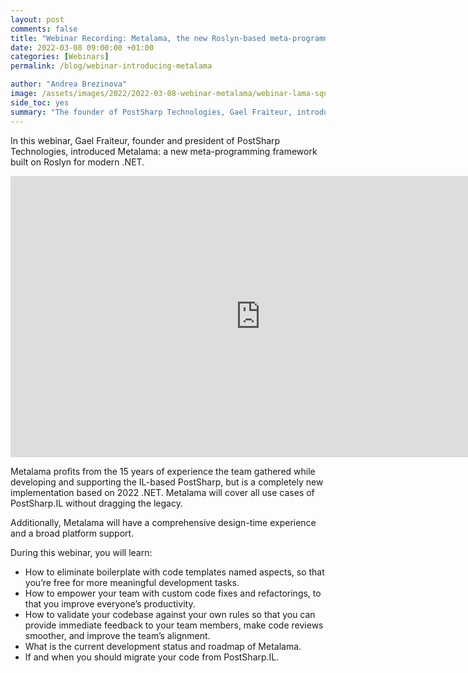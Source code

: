 ```yaml
---
layout: post 
comments: false
title: "Webinar Recording: Metalama, the new Roslyn-based meta-programming framework from PostSharp"
date: 2022-03-08 09:00:00 +01:00
categories: [Webinars]
permalink: /blog/webinar-introducing-metalama

author: "Andrea Brezinova"
image: /assets/images/2022/2022-03-08-webinar-metalama/webinar-lama-square.png
side_toc: yes
summary: "The founder of PostSharp Technologies, Gael Fraiteur, introduced Metalama, a new Roslyn-based meta-programming framework for modern .NET, in a webinar."
---
```


In this webinar, Gael Fraiteur, founder and president of PostSharp Technologies, introduced Metalama: a new meta-programming framework built on Roslyn for modern .NET.

<iframe width="800" height="450" src="https://www.youtube-nocookie.com/embed/eD5v57PhvDs" title="YouTube video player" frameborder="0" allow="accelerometer; autoplay; clipboard-write; encrypted-media; gyroscope; picture-in-picture" allowfullscreen></iframe>


Metalama profits from the 15 years of experience the team gathered while developing and supporting the IL-based PostSharp, but is a completely new implementation based on 2022 .NET. Metalama will cover all use cases of PostSharp.IL without dragging the legacy.

Additionally, Metalama will have a comprehensive design-time experience and a broad platform support.

During this webinar, you will learn:

* How to eliminate boilerplate with code templates named aspects, so that you’re free for more meaningful development tasks.
* How to empower your team with custom code fixes and refactorings, to that you improve everyone’s productivity.
* How to validate your codebase against your own rules so that you can provide immediate feedback to your team members, make code reviews smoother, and improve the team’s alignment.
* What is the current development status and roadmap of Metalama.
* If and when you should migrate your code from PostSharp.IL.


